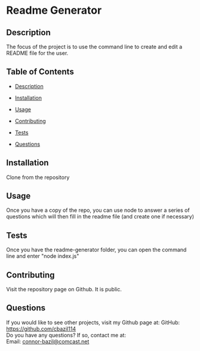 # Readme Generator



  ## Description
  The focus of the project is to use the command line to create and edit a README file for the user.

  ## Table of Contents
  * [Description](#description)
  
  * [Installation](#installation)
  * [Usage](#usage)
  * [Contributing](#contributing)
  * [Tests](#tests)
  * [Questions](#questions)


  ## Installation
  Clone from the repository

  

  ## Usage
  Once you have a copy of the repo, you can use node to answer a series of questions which will then fill in the readme file (and create one if necessary)

  ## Tests

  Once you have the readme-generator folder, you can open the command line and enter "node index.js"

  ## Contributing

  Visit the repository page on Github. It is public.

  ## Questions
  If you would like to see other projects, visit my Github page at: GitHub: https://github.com/cbazil114 
  <br>
  Do you have any questions? If so, contact me at: 
  <br>
  Email: connor-bazil@comcast.net
